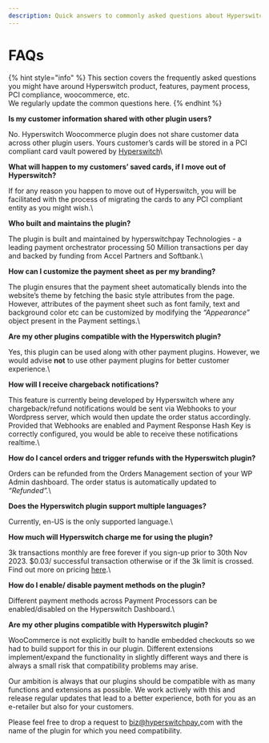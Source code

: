 ```yaml
---
description: Quick answers to commonly asked questions about Hyperswitch
---
```


# FAQs

{% hint style="info" %}
This section covers the frequently asked questions you might have around Hyperswitch product, features, payment process, PCI compliance, woocommerce, etc.\
We regularly update the common questions here.
{% endhint %}

**Is my customer information shared with other plugin users?**

No. Hyperswitch Woocommerce plugin does not share customer data across other plugin users. Yours customer’s cards will be stored in a PCI compliant card vault powered by [Hyperswitch](https://hyperswitchpay.com/)\\

**What will happen to my customers’ saved cards, if I move out of Hyperswitch?**

If for any reason you happen to move out of Hyperswitch, you will be facilitated with the process of migrating the cards to any PCI compliant entity as you might wish.\\

**Who built and maintains the plugin?**

The plugin is built and maintained by hyperswitchpay Technologies - a leading payment orchestrator processing 50 Million transactions per day and backed by funding from Accel Partners and Softbank.\\

**How can I customize the payment sheet as per my branding?**

The plugin ensures that the payment sheet automatically blends into the website’s theme by fetching the basic style attributes from the page. However, attributes of the payment sheet such as font family, text and background color etc can be customized by modifying the _“Appearance”_ object present in the Payment settings.\\

**Are my other plugins compatible with the Hyperswitch plugin?**

Yes, this plugin can be used along with other payment plugins. However, we would advise **not** to use other payment plugins for better customer experience.\\

**How will I receive chargeback notifications?**

This feature is currently being developed by Hyperswitch where any chargeback/refund notifications would be sent via Webhooks to your Wordpress server, which would then update the order status accordingly. Provided that Webhooks are enabled and Payment Response Hash Key is correctly configured, you would be able to receive these notifications realtime.\\

**How do I cancel orders and trigger refunds with the Hyperswitch plugin?**

Orders can be refunded from the Orders Management section of your WP Admin dashboard. The order status is automatically updated to _“Refunded”._\\

**Does the Hyperswitch plugin support multiple languages?**

Currently, en-US is the only supported language.\\

**How much will Hyperswitch charge me for using the plugin?**

3k transactions monthly are free forever if you sign-up prior to 30th Nov 2023. $0.03/ successful transaction otherwise or if the 3k limit is crossed. Find out more on pricing [here](https://hyperswitchpay.com/pricing).\\

**How do I enable/ disable payment methods on the plugin?**

Different payment methods across Payment Processors can be enabled/disabled on the Hyperswitch Dashboard.\\

**Are my other plugins compatible with Hyperswitch plugin?**

WooCommerce is not explicitly built to handle embedded checkouts so we had to build support for this in our plugin. Different extensions implement/expand the functionality in slightly different ways and there is always a small risk that compatibility problems may arise.

Our ambition is always that our plugins should be compatible with as many functions and extensions as possible. We work actively with this and release regular updates that lead to a better experience, both for you as an e-retailer but also for your customers.

Please feel free to drop a request to [biz@hyperswitchpay.](mailto:hyperswitch@hyperswitchpay.in)com with the name of the plugin for which you need compatibility.
